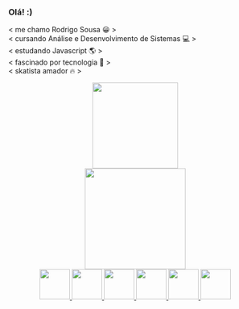 ### Olá! :)

< me chamo Rodrigo Sousa 😀 > <br>
< cursando Análise e Desenvolvimento de Sistemas 💻 > <br>
< estudando Javascript 🌎 > <br>
< fascinado por tecnologia 🚀 > <br>
< skatista amador 🔥 >

<div align="center">
  <a href="https://github.com/rodzhttp">
  <img height="170em" src="https://github-readme-stats.vercel.app/api?username=rodzhttp&show_icons=true&theme=gotham&include_all_commits=true&count_private=true"/> <br>
  <img height="200em" src="https://github-readme-stats.vercel.app/api/top-langs/?username=rodzhttp&layout=compact&langs_count=7&theme=gotham"/>
</div>
  
<div align="center">
  <img height="60em" src="https://cdn.jsdelivr.net/gh/devicons/devicon/icons/javascript/javascript-plain.svg">
  <img height="60em" src="https://cdn.jsdelivr.net/gh/devicons/devicon/icons/css3/css3-original.svg">
  <img height="60em" src="https://cdn.jsdelivr.net/gh/devicons/devicon/icons/html5/html5-original.svg">
  <img height="60em" src="https://cdn.jsdelivr.net/gh/devicons/devicon/icons/vscode/vscode-original.svg">
  <img height="60em" src="https://cdn.jsdelivr.net/gh/devicons/devicon/icons/mysql/mysql-original.svg">
  <img height="60em" src="https://cdn.jsdelivr.net/gh/devicons/devicon/icons/photoshop/photoshop-line.svg">
</div>
